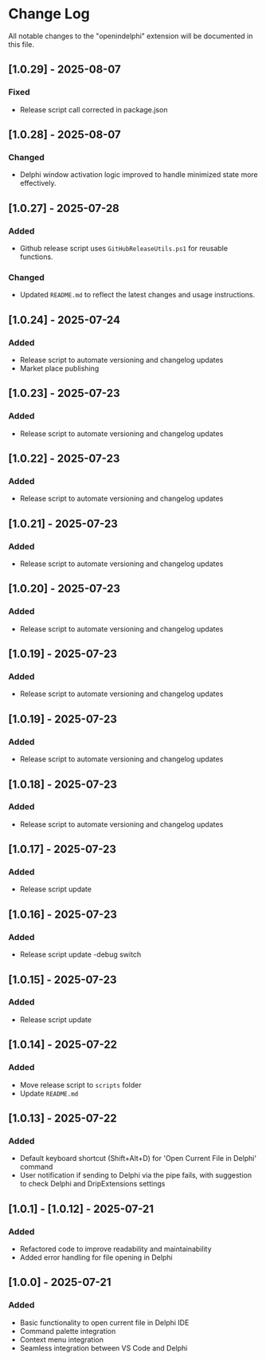 # Change Log

All notable changes to the "openindelphi" extension will be documented in this file.

## [1.0.29] - 2025-08-07
### Fixed
- Release script call corrected in package.json

## [1.0.28] - 2025-08-07
### Changed
- Delphi window activation logic improved to handle minimized state more effectively.

## [1.0.27] - 2025-07-28
### Added
- Github release script uses `GitHubReleaseUtils.ps1` for reusable functions.
### Changed
- Updated `README.md` to reflect the latest changes and usage instructions.

## [1.0.24] - 2025-07-24

### Added
- Release script to automate versioning and changelog updates
- Market place publishing

## [1.0.23] - 2025-07-23

### Added
- Release script to automate versioning and changelog updates

## [1.0.22] - 2025-07-23

### Added
- Release script to automate versioning and changelog updates

## [1.0.21] - 2025-07-23

### Added
- Release script to automate versioning and changelog updates

## [1.0.20] - 2025-07-23

### Added
- Release script to automate versioning and changelog updates

## [1.0.19] - 2025-07-23

### Added
- Release script to automate versioning and changelog updates

## [1.0.19] - 2025-07-23

### Added
- Release script to automate versioning and changelog updates

## [1.0.18] - 2025-07-23

### Added
- Release script to automate versioning and changelog updates

## [1.0.17] - 2025-07-23

### Added
- Release script update

## [1.0.16] - 2025-07-23

### Added
- Release script update -debug switch

## [1.0.15] - 2025-07-23

### Added
- Release script update

## [1.0.14] - 2025-07-22

### Added
- Move release script to `scripts` folder
- Update `README.md` 

## [1.0.13] - 2025-07-22

### Added
- Default keyboard shortcut (Shift+Alt+D) for 'Open Current File in Delphi' command
- User notification if sending to Delphi via the pipe fails, with suggestion to check Delphi and DripExtensions settings

## [1.0.1] - [1.0.12] - 2025-07-21

### Added
- Refactored code to improve readability and maintainability
- Added error handling for file opening in Delphi

## [1.0.0] - 2025-07-21

### Added
- Basic functionality to open current file in Delphi IDE
- Command palette integration
- Context menu integration
- Seamless integration between VS Code and Delphi